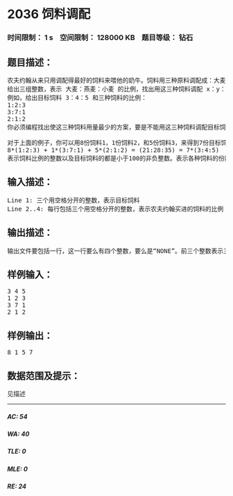 # 2036 饲料调配   
### 时间限制： 1 s&nbsp;&nbsp;&nbsp;&nbsp;空间限制： 128000 KB&nbsp;&nbsp;&nbsp;&nbsp;题目等级： 钻石  
## 题目描述：  

<pre>
农夫约翰从来只用调配得最好的饲料来喂他的奶牛。饲料用三种原料调配成：大麦，燕麦和小麦。他知道自己的饲料精确的配比，在市场上是买不到这样的饲料的。他只好购买其他三种混合饲料（同样都由三种麦子组成），然后将它们混合，来调配他的完美饲料。
给出三组整数，表示 大麦：燕麦：小麦 的比例，找出用这三种饲料调配 x：y：z 的饲料的方法。
例如，给出目标饲料 3：4：5 和三种饲料的比例：
1:2:3   
3:7:1    
2:1:2
你必须编程找出使这三种饲料用量最少的方案，要是不能用这三种饲料调配目标饲料，输出“NONE”。“用量最少”意味着三种饲料的用量（整数）的和必须最小。
  
对于上面的例子，你可以用8份饲料1，1份饲料2，和5份饲料3，来得到7份目标饲料：
8*(1:2:3) + 1*(3:7:1) + 5*(2:1:2) = (21:28:35) = 7*(3:4:5)
表示饲料比例的整数以及目标饲料的都是小于100的非负整数。表示各种饲料的份数的整数，都小于100。一种混合物的比例不会由其他混合物的比例直接相加得到。
</pre>
  
  
## 输入描述：  

<pre>
Line 1: 三个用空格分开的整数，表示目标饲料
Line 2..4: 每行包括三个用空格分开的整数，表示农夫约翰买进的饲料的比例
</pre>
  
  
## 输出描述：  

<pre>
输出文件要包括一行，这一行要么有四个整数，要么是“NONE”。前三个整数表示三种饲料的份数，用这样的配比可以得到目标饲料。第四个整数表示混合三种饲料后得到的目标饲料的份数。
</pre>
  
  
## 样例输入：  

<pre>
3 4 5
1 2 3
3 7 1
2 1 2 
</pre>
  
  
## 样例输出：  

<pre>
8 1 5 7
</pre>
  
  
## 数据范围及提示：  

<pre>
见描述
</pre>
  
  
***  

##### AC: 54  
##### WA: 40  
##### TLE: 0  
##### MLE: 0  
##### RE: 24  
